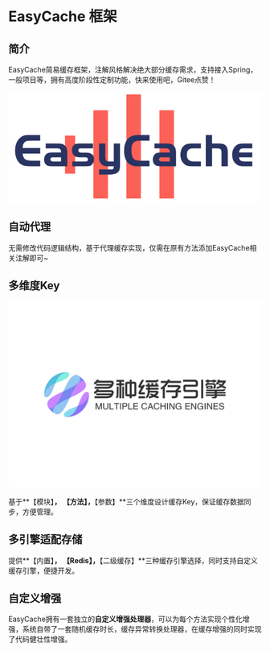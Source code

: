 # EasyCache 框架

## 简介

​	EasyCache简易缓存框架，注解风格解决绝大部分缓存需求，支持接入Spring，一般项目等，拥有高度阶段性定制功能，快来使用吧，Gitee点赞！

![logo](image/index/easycache-logo.png)

## 自动代理

无需修改代码逻辑结构，基于代理缓存实现，仅需在原有方法添加EasyCache相关注解即可~

## 多维度Key

<img src="image/index/engine.png" alt="img" style="zoom:50%;" />

基于**【模块】**， **【方法】**，**【参数】**三个维度设计缓存Key，保证缓存数据同步，方便管理。

## 多引擎适配存储



提供**【内置】**， **【Redis】**，**【二级缓存】**三种缓存引擎选择，同时支持自定义缓存引擎，便捷开发。

## 自定义增强

EasyCache拥有一套独立的**自定义增强处理器**，可以为每个方法实现个性化增强，系统自带了一套随机缓存时长，缓存异常转换处理器，在缓存增强的同时实现了代码健壮性增强。